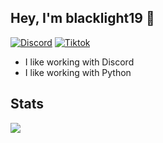  ## Hey, I'm blacklight19 👋
[![Discord](https://img.shields.io/discord/1095306546549887006?color=blue&label=Discord&logo=discord&style=for-the-badge)](https://discord.gg/9e9mPrTBxn)
[![Tiktok](https://img.shields.io/badge/Tiktok-5865F2?logo=discord&logoColor=white&style=for-the-badge)](https://tiktok.com/@blacklightling)

- I like working with Discord 
- I like working with Python

 ## Stats
![](https://github-readme-stats.vercel.app/api?username=blacklight19&show_icons=true&theme=dracula)
